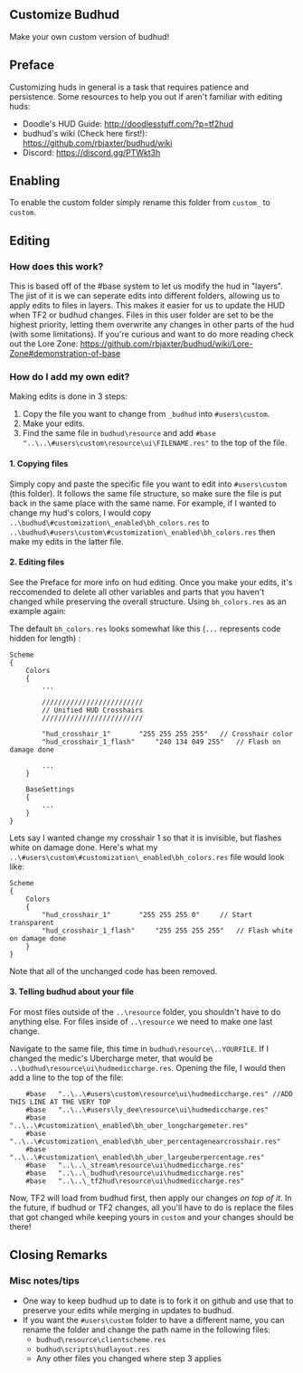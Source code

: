 ## Customize Budhud
Make your own custom version of budhud!

## Preface
Customizing huds in general is a task that requires patience and persistence. Some resources to help you out if aren't familiar with editing huds:
* Doodle's HUD Guide: http://doodlesstuff.com/?p=tf2hud
* budhud's wiki (Check here first!): https://github.com/rbjaxter/budhud/wiki
* Discord: https://discord.gg/PTWkt3h

## Enabling
To enable the custom folder simply rename this folder from `custom_` to `custom`.

## Editing
### How does this work?
This is based off of the #base system to let us modify the hud in "layers". The jist of it is we can seperate edits into different folders, allowing us to apply edits to files in layers. This makes it easier for us to update the HUD when TF2 or budhud changes. Files in this user folder are set to be the highest priority, letting them overwrite any changes in other parts of the hud (with some limitations).
If you're curious and want to do more reading check out the Lore Zone: https://github.com/rbjaxter/budhud/wiki/Lore-Zone#demonstration-of-base
### How do I add my own edit?
Making edits is done in 3 steps:
1. Copy the file you want to change from `_budhud` into `#users\custom`.
2. Make your edits.
3. Find the same file in `budhud\resource` and add `#base	"..\..\#users\custom\resource\ui\FILENAME.res"` to the top of the file.

#### 1. Copying files
Simply copy and paste the specific file you want to edit into `#users\custom` (this folder). It follows the same file structure, so make sure the file is put back in the same place with the same name. 
For example, if I wanted to change my hud's colors, I would copy `..\budhud\#customization\_enabled\bh_colors.res` to `..\budhud\#users\custom\#customization\_enabled\bh_colors.res` then make my edits in the latter file.


#### 2. Editing files
See the Preface for more info on hud editing.
Once you make your edits, it's reccomended to delete all other variables and parts that you haven't changed while preserving the overall structure. Using `bh_colors.res` as an example again:

The default `bh_colors.res` looks somewhat like this (`...` represents code hidden for length) : 
```
Scheme
{
	Colors
	{
		...

		/////////////////////////
		// Unified HUD Crosshairs
		/////////////////////////

		"hud_crosshair_1"		"255 255 255 255" 	// Crosshair color
		"hud_crosshair_1_flash"		"240 134 049 255"	// Flash on damage done
		
		...
	}
	
	BaseSettings
	{
		...
	}
}
```

Lets say I wanted change my crosshair 1 so that it is invisible, but flashes white on damage done. Here's what my `..\#users\custom\#customization\_enabled\bh_colors.res` file would look like:

```
Scheme
{
	Colors
	{
		"hud_crosshair_1"		"255 255 255 0" 	// Start transparent
		"hud_crosshair_1_flash"		"255 255 255 255"	// Flash white on damage done
	}
}
```
Note that all of the unchanged code has been removed. 


#### 3. Telling budhud about your file
For most files outside of the `..\resource` folder, you shouldn't have to do anything else. For files inside of `..\resource` we need to make one last change.

Navigate to the same file, this time in `budhud\resource\..YOURFILE`. If I changed the medic's Ubercharge meter, that would be `..\budhud\resource\ui\hudmediccharge.res`. Opening the file, I would then add a line to the top of the file:

```
	#base   "..\..\#users\custom\resource\ui\hudmediccharge.res" //ADD THIS LINE AT THE VERY TOP
	#base	"..\..\#users\ly_dee\resource\ui\hudmediccharge.res"
	#base	"..\..\#customization\_enabled\bh_uber_longchargemeter.res"
	#base	"..\..\#customization\_enabled\bh_uber_percentagenearcrosshair.res"
	#base	"..\..\#customization\_enabled\bh_uber_largeuberpercentage.res"
	#base	"..\..\_stream\resource\ui\hudmediccharge.res"
	#base	"..\..\_budhud\resource\ui\hudmediccharge.res"
	#base	"..\..\_tf2hud\resource\ui\hudmediccharge.res"
```

Now, TF2 will load from budhud first, then apply our changes _on top of it_. In the future, if budhud or TF2 changes, all you'll have to do is replace the files that got changed while keeping yours in `custom` and your changes should be there!

## Closing Remarks
### Misc notes/tips
* One way to keep budhud up to date is to fork it on github and use that to preserve your edits while merging in updates to budhud.
* If you want the `#users\custom` folder to have a different name, you can rename the folder and change the path name in the following files:
  * `budhud\resource\clientscheme.res`
  * `budhud\scripts\hudlayout.res`
  * Any other files you changed where step 3 applies
  
